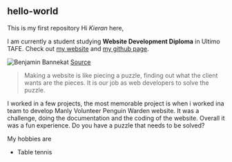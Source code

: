 ## hello-world
This is my first repository
Hi _Kieran_ here,

I am currently a student studying **Website Development Diploma** in Ultimo TAFE. Check out [my website] and [my github page].

[my github page]: https://github.com/kicho1997
[my website]:https://kierancho.wordpress.com

![Benjamin Bannekat](https://octodex.github.com/images/bannekat.png)
[Source](https://octodex.github.com/images/bannekat.png)

> Making a website is like piecing a puzzle, finding out what the client wants are the pieces.
It is our job as web developers to solve the puzzle.

I worked in a few projects, the most memorable project is when i worked ina team to develop Manly Volunteer Penguin Warden website. It was a challenge, doing the documentation and the coding of the website. Overall it was a fun experience. Do you have a puzzle that needs to be solved?

My hobbies are
* Table tennis
